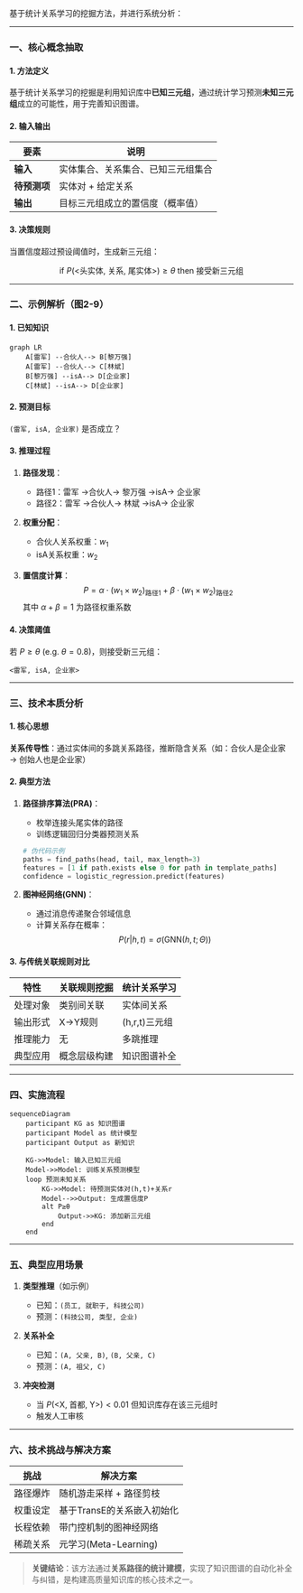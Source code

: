 基于统计关系学习的挖掘方法，并进行系统分析：

---

### 一、核心概念抽取
#### 1. **方法定义**
基于统计关系学习的挖掘是利用知识库中**已知三元组**，通过统计学习预测**未知三元组**成立的可能性，用于完善知识图谱。

#### 2. **输入输出**
| 要素 | 说明 |
|------|------|
| **输入** | 实体集合、关系集合、已知三元组集合 |
| **待预测项** | 实体对 + 给定关系 |
| **输出** | 目标三元组成立的置信度（概率值） |

#### 3. **决策规则**
当置信度超过预设阈值时，生成新三元组：
```math
\text{if } P(\text{<头实体, 关系, 尾实体>}) \geq \theta \text{ then 接受新三元组}
```

---

### 二、示例解析（图2-9）
#### 1. 已知知识
```mermaid
graph LR
    A[雷军] --合伙人--> B[黎万强]
    A[雷军] --合伙人--> C[林斌]
    B[黎万强] --isA--> D[企业家]
    C[林斌] --isA--> D[企业家]
```

#### 2. 预测目标
`(雷军, isA, 企业家)` 是否成立？

#### 3. 推理过程
1. **路径发现**：
   - 路径1：雷军 →合伙人→ 黎万强 →isA→ 企业家
   - 路径2：雷军 →合伙人→ 林斌 →isA→ 企业家

2. **权重分配**：
   - 合伙人关系权重：$w_1$
   - isA关系权重：$w_2$

3. **置信度计算**：
   $$
   P = \alpha \cdot (w_1 \times w_2)_{\text{路径1}} + \beta \cdot (w_1 \times w_2)_{\text{路径2}}
   $$
   其中 $\alpha+\beta=1$ 为路径权重系数

#### 4. 决策阈值
若 $P \geq \theta$ (e.g. $\theta=0.8$)，则接受新三元组：
```turtle
<雷军, isA, 企业家>
```

---

### 三、技术本质分析
#### 1. 核心思想
**关系传导性**：通过实体间的多跳关系路径，推断隐含关系（如：合伙人是企业家 → 创始人也是企业家）

#### 2. 典型方法
1. **路径排序算法(PRA)**：
   - 枚举连接头尾实体的路径
   - 训练逻辑回归分类器预测关系
   ```python
   # 伪代码示例
   paths = find_paths(head, tail, max_length=3)
   features = [1 if path.exists else 0 for path in template_paths]
   confidence = logistic_regression.predict(features)
   ```

2. **图神经网络(GNN)**：
   - 通过消息传递聚合邻域信息
   - 计算关系存在概率：
   $$
   P(r|h,t) = \sigma(\text{GNN}(h,t;\Theta))
   $$

#### 3. 与传统关联规则对比
| 特性 | 关联规则挖掘 | 统计关系学习 |
|------|-------------|-------------|
| 处理对象 | 类别间关联 | 实体间关系 |
| 输出形式 | X→Y规则 | (h,r,t)三元组 |
| 推理能力 | 无 | 多跳推理 |
| 典型应用 | 概念层级构建 | 知识图谱补全 |

---

### 四、实施流程
```mermaid
sequenceDiagram
    participant KG as 知识图谱
    participant Model as 统计模型
    participant Output as 新知识
    
    KG->>Model: 输入已知三元组
    Model->>Model: 训练关系预测模型
    loop 预测未知关系
        KG->>Model: 待预测实体对(h,t)+关系r
        Model-->>Output: 生成置信度P
        alt P≥θ
            Output->>KG: 添加新三元组
        end
    end
```

---

### 五、典型应用场景
1. **类型推理**（如示例）
   - 已知：`(员工, 就职于, 科技公司)`
   - 预测：`(科技公司, 类型, 企业)`

2. **关系补全**
   - 已知：`(A, 父亲, B)`, `(B, 父亲, C)`
   - 预测：`(A, 祖父, C)`

3. **冲突检测**
   - 当 $P(\text{<X, 首都, Y>}) < 0.01$ 但知识库存在该三元组时
   - 触发人工审核

---

### 六、技术挑战与解决方案
| 挑战 | 解决方案 |
|------|---------|
| 路径爆炸 | 随机游走采样 + 路径剪枝 |
| 权重设定 | 基于TransE的关系嵌入初始化 |
| 长程依赖 | 带门控机制的图神经网络 |
| 稀疏关系 | 元学习(Meta-Learning) |

> **关键结论**：该方法通过**关系路径的统计建模**，实现了知识图谱的自动化补全与纠错，是构建高质量知识库的核心技术之一。